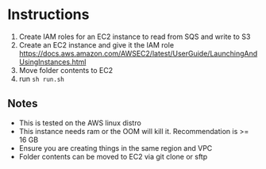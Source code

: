 # Instructions
1. Create IAM roles for an EC2 instance to read from SQS and write to S3
2. Create an EC2 instance and give it the IAM role https://docs.aws.amazon.com/AWSEC2/latest/UserGuide/LaunchingAndUsingInstances.html
3. Move folder contents to EC2
4. run ```sh run.sh```

## Notes
 - This is tested on the AWS linux distro
 - This instance needs ram or the OOM will kill it. Recommendation is >= 16 GB
 - Ensure you are creating things in the same region and VPC
 - Folder contents can be moved to EC2 via git clone or sftp